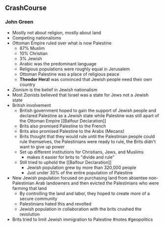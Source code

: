 ## CrashCourse
### John Green
- Mostly not about religion, mostly about land
- Competing nationalisms
- Ottoman Empire ruled over what is now Palestine
	- 87% Muslim
	- 10% Christian
	- 3% Jewish
	- Arabic was the predominant language
	- Religious populations were roughly equal in Jerusalem 
	- Ottoman Palestine was a place of religious peace
	- **Theodor Herzl** was convinced that Jewish people need their own country
- *Zionism* is the belief in Jewish nationalism
- Most Zionists believed that Israel was a state for Jews not a Jewish state
- British involvement
	- British government hoped to gain the support of Jewish people and declared Palestine as a Jewish state while Palestine was still apart of the Ottoman Empire [[Balfour Declaration]]
	- Brits also promised Palestine to the French
	- Brits also promised Palestine to the Arabs (Mecans)
	- Brits thought that they would rule until the Palestinian people could rule themselves, the Palestinians were ready to rule, the Brits didn't want to give up power
	- Set up different institutions for Christians, Jews, and Muslims
		- makes it easier for brits to "divide and rule"
	- Still tried to uphold the [[Balfour Declaration]]
		- Jewish population grew by more than 320,000 people
		- Just under 30% of the entire population of Palestine
- New Jewish population focused on purchasing land from absentee non-Palestinian Arab landowners and then evicted the Palestinians who were farming that land
	- By controlling the land and labor, they hoped to create more of a secure community
	- Palestinians hated this and revolted
	- Jewish population in collaboration with the brits crushed the revolution
- Brits tried to limit Jewish immigration to Palestine 
#notes
#geopolitics